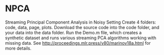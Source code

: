 # NPCA
Streaming Principal Component Analysis in Noisy Setting
Create 4 folders: code, data, page, plots.
Download the source code into the code folder, and your data into the data folder.
Run the Demo.m file, which creates a synthetic dataset and runs various streaming PCA algorithms working with missing data.
See http://proceedings.mlr.press/v80/marinov18a.html for more details.
